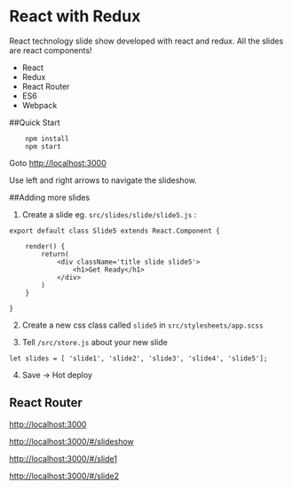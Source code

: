 # React with Redux
React technology slide show developed with react and redux.   All the slides are react components!

  * React
  * Redux
  * React Router
  * ES6
  * Webpack

##Quick Start

```
    npm install
    npm start
```

Goto [http://localhost:3000](http://localhost:3000)

Use left and right arrows to navigate the slideshow. 


##Adding more slides

1) Create a slide eg. `src/slides/slide/slide5.js` :
```
export default class Slide5 extends React.Component {

    render() {
        return(
            <div className='title slide slide5'>
                <h1>Get Ready</h1>
            </div>
        )
    }

}
```

2) Create a new css class called `slide5` in `src/stylesheets/app.scss`

3) Tell `/src/store.js` about your new slide
```
let slides = [ 'slide1', 'slide2', 'slide3', 'slide4', 'slide5'];
```

4) Save -> Hot deploy


## React Router

[http://localhost:3000](http://localhost:3000)

[http://localhost:3000/#/slideshow](http://localhost:3000/#/slideshow)

[http://localhost:3000/#/slide1](http://localhost:3000/#/slide1)

[http://localhost:3000/#/slide2](http://localhost:3000/#/slide2)

